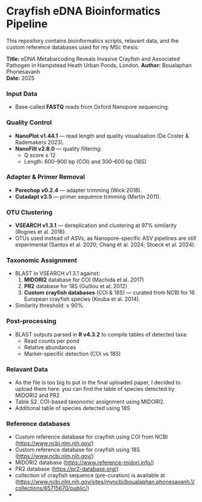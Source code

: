 # Crayfish eDNA Bioinformatics Pipeline

This repository contains bioinformatics scripts, relavant data, and the custom reference databases used for my MSc thesis:

**Title:** eDNA Metabarcoding Reveals Invasive Crayfish and Associated Pathogen in Hampstead Heath Urban Ponds, London.
**Author:** Boualaphan Phonesavanh  
**Date:** 2025  

### Input Data
- Base-called **FASTQ** reads from Oxford Nanopore sequencing.

### Quality Control
- **NanoPlot v1.44.1** — read length and quality visualisation (De Coster & Rademakers 2023).  
- **NanoFilt v2.8.0** — quality filtering:
  - Q score ≥ 12
  - Length: 600–900 bp (COI) and 300–600 bp (18S)

### Adapter & Primer Removal
- **Porechop v0.2.4** — adapter trimming (Wick 2018).  
- **Cutadapt v3.5** — primer sequence trimming (Martin 2011).

### OTU Clustering
- **VSEARCH v1.3.1** — dereplication and clustering at 97% similarity (Rognes et al. 2016).  
- OTUs used instead of ASVs, as Nanopore-specific ASV pipelines are still experimental (Santos et al. 2020; Chang et al. 2024; Stoeck et al. 2024).

### Taxonomic Assignment
- BLAST in VSEARCH v1.3.1 against:
  1. **MIDORI2** database for COI (Machida et al. 2017)
  2. **PR2** database for 18S (Guillou et al. 2012)
  3. **Custom crayfish databases** (COI & 18S) — curated from NCBI for 16 European crayfish species (Kouba et al. 2014).
- Similarity threshold: ≥ 90%.

### Post-processing
- BLAST outputs parsed in **R v4.3.2** to compile tables of detected taxa:
  - Read counts per pond
  - Relative abundances
  - Marker-specific detection (COI vs 18S)

### Relavant Data 
- As the file is too big to put in the final uploaded paper, I decided to upload them here. you can find the table of species detected by MIDORI2 and PR2
- Table S2. COI-based taxonomic assignment using MIDORI2.
- Additional table of species detected using 18S

### Reference databases
- Custom reference database for crayfish using COI from NCBI (https://www.ncbi.nlm.nih.gov/)
- Custom reference database for crayfish using 18S (https://www.ncbi.nlm.nih.gov/)
- MIDORI2 database (https://www.reference-midori.info/)
- PR2 database (https://pr2-database.org/)
- collection of crayfish sequence (pre-curation) is available at (https://www.ncbi.nlm.nih.gov/sites/myncbi/boualaphan.phonesavanh.1/collections/65715670/public/)
- 
